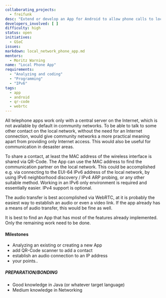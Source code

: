 ```yaml
---
collaborating_projects:
  - freifunk
desc: "Extend or develop an App for Android to allow phone calls to local contacts"
developers_involved: [ ]
difficulty: high
status: open
initiatives:
  - GSoC
issues:
markdown: local_network_phone_app.md
mentors:
  - Moritz Warning
name: "Local Phone App"
requirements:
  - "Analyzing and coding"
  - "Programming"
  - "IPv6"
tags:
  - app
  - android
  - qr-code
  - webrtc
---
```


All telephone apps work only with a central server on the Internet, which is not available by default in community networks. To be able to talk to some other contact on the local network, without the need for an Internet connection, would give community networks a more practical meaning apart from providing only Internet access. This would also be useful for communication in desaster areas.

To share a contact, at least the MAC address of the wireless interface is shared via QR-Code. The App can use the MAC address to find the communication partner on the local network. This could be accomplished e.g. via connecting to the EUI-64 IPv6 address of the local network, by using IPv6 neighborhood discovery / IPv4 ARP probing, or any other suitable method.
Working in an IPv6 only environment is required and essentially easier. IPv4 support is optional.

The audio transfer is best accomplished via WebRTC, at it is probably the easiest way to establish an audio or even a video link. If the app already has a means of audio transfer, this would be fine as well.

It is best to find an App that has most of the features already implemented. Only the remaining work need to be done.

#### Milestones

* Analyzing an existing or creating a new App
* add QR-Code scanner to add a contact
* establish an audio connection to an IP address
* your points..

##### PREPARATION/BONDING

- Good knowledge in Java (or whatever target language)
- Medium knowledge in Networking
